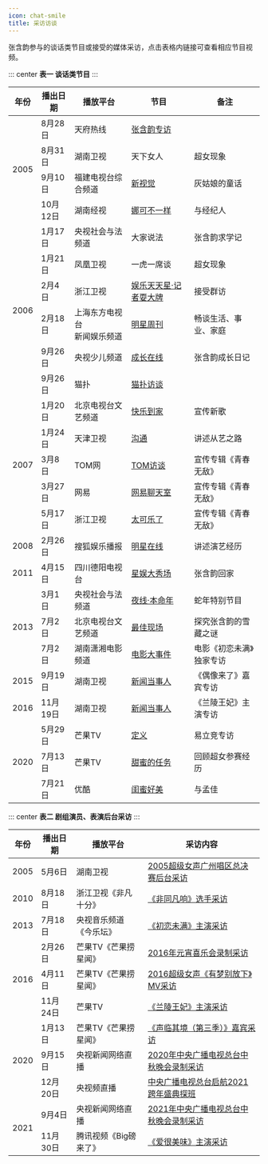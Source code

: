 ```yaml
---
icon: chat-smile
title: 采访访谈
---
```


张含韵参与的谈话类节目或接受的媒体采访，点击表格内链接可查看相应节目视频。

::: center
**表一 谈话类节目**
::: 
<table>
<thead>
<tr>
    <th>年份</th>
    <th>播出日期</th>
    <th>播放平台</th>
    <th>节目</th>
    <th>备注</th>
</tr>
</thead>
<tbody>
<tr>
    <td rowspan="4">2005</td>
    <td>8月28日</td>
    <td>天府热线</td>
    <td><a href="https://www.bilibili.com/video/BV1Ub4y1S7hA" target="_blank" rel="noopener">张含韵专访</a></td>
    <td></td>
</tr>
<tr>
    <td>8月31日</td>
    <td>湖南卫视</td>
    <td>天下女人</td>
    <td>超女现象</td>
</tr>
<tr>
    <td>9月10日</td>
    <td>福建电视台综合频道</td>
    <td><a href="https://www.bilibili.com/video/BV1jy4y177b9" target="_blank" rel="noopener">新视觉</a></td>
    <td>灰姑娘的童话</td>
</tr>
<tr>
    <td>10月12日</td>
    <td>湖南经视</td>
    <td><a href="https://www.bilibili.com/video/BV1nT4y177EK" target="_blank" rel="noopener">娜可不一样</a></td>
    <td>与经纪人</td>
</tr>
<tr>
    <td rowspan="6">2006</td>
    <td>1月17日</td>
    <td>央视社会与法频道</td>
    <td>大家说法</td>
    <td>张含韵求学记</td>
</tr>
<tr>
    <td>1月21日</td>
    <td>凤凰卫视</td>
    <td>一虎一席谈</td>
    <td>超女现象</td>
</tr>
<tr>
    <td>2月4日</td>
    <td>浙江卫视</td>
    <td><a href="https://www.bilibili.com/video/BV1PK4y1T7HQ" target="_blank" rel="noopener">娱乐天天星·记者耍大牌</a></td>
    <td>接受群访</td>
</tr>
<tr>
    <td>2月18日</td>
    <td>上海东方电视台<br/>新闻娱乐频道</td>
    <td><a href="https://www.bilibili.com/video/BV1Av41117Ck" target="_blank" rel="noopener">明星周刊</a></td>
    <td>畅谈生活、事业、家庭</td>
</tr>
<tr>
    <td>9月26日</td>
    <td>央视少儿频道</td>
    <td><a href="https://www.bilibili.com/video/BV1wa4y1E7ip" target="_blank" rel="noopener">成长在线</a></td>
    <td>张含韵成长日记</td>
</tr>
<tr>
    <td>9月26日</td>
    <td>猫扑</td>
    <td><a href="https://www.youtube.com/watch?v=rmzwr57jPa8" target="_blank" rel="noopener">猫扑访谈</a></td>
    <td></td>
</tr>
<tr>
    <td rowspan="5">2007</td>
    <td>1月20日</td>
    <td>北京电视台文艺频道</td>
    <td><a href="https://v.youku.com/v_show/id_XMTM1Mjc5MzQ0" target="_blank" rel="noopener">快乐到家</a></td>
    <td>宣传新歌</td>
</tr>
<tr>
    <td>1月24日</td>
    <td>天津卫视</td>
    <td><a href="https://www.bilibili.com/video/BV1TK411T7Kg" target="_blank" rel="noopener">沟通</a></td>
    <td>讲述从艺之路</td>
</tr>
<tr>
    <td>3月8日</td>
    <td>TOM网</td>
    <td><a href="https://www.bilibili.com/video/BV1La4y1E7dV" target="_blank" rel="noopener">TOM访谈</a></td>
    <td>宣传专辑《青春无敌》</td>
</tr>
<tr>
    <td>3月27日</td>
    <td>网易</td>
    <td><a href="https://www.bilibili.com/video/BV1hz4y1C7ti" target="_blank" rel="noopener">网易聊天室</a></td>
    <td>宣传专辑《青春无敌》</td>
</tr>
<tr>
    <td>5月17日</td>
    <td>浙江卫视</td>
    <td><a href="https://v.youku.com/v_show/id_XMTE4OTgxMjk2" target="_blank" rel="noopener">太可乐了</a></td>
    <td>宣传专辑《青春无敌》</td>
</tr>
<tr>
    <td>2008</td>
    <td>2月26日</td>
    <td>搜狐娱乐播报</td>
    <td><a href="http://music.yule.sohu.com/20080226/n255370914.shtml" target="_blank" rel="noopener">明星在线</a></td>
    <td>讲述演艺经历</td>
</tr>
<tr>
    <td>2011</td>
    <td>4月15日</td>
    <td>四川德阳电视台</td>
    <td><a href="https://v.youku.com/v_show/id_XMjk4MTA5MDg0" target="_blank" rel="noopener">星娱大秀场</a></td>
    <td>张含韵回家</td>
</tr>
<tr>
    <td rowspan="3">2013</td>
    <td>3月1日</td>
    <td>央视社会与法频道</td>
    <td><a href="https://tv.cctv.com/2013/03/02/VIDE1362153967100951.shtml" target="_blank" rel="noopener">夜线·本命年</a></td>
    <td>蛇年特别节目</td>
</tr>
<tr>
    <td>7月2日</td>
    <td>北京电视台文艺频道</td>
    <td><a href="https://www.youtube.com/watch?v=EkTOK0Xa7_g" target="_blank" rel="noopener">最佳现场</a></td>
    <td>探究张含韵的雪藏之谜</td>
</tr>
<tr>
    <td>7月2日</td>
    <td>湖南潇湘电影频道</td>
    <td><a href="https://www.mgtv.com/b/293781/3223581.html" target="_blank" rel="noopener">电影大事件</a></td>
    <td>电影《初恋未满》独家专访</td>
</tr>
<tr>
    <td>2015</td>
    <td>9月19日</td>
    <td>湖南卫视</td>
    <td><a href="https://www.mgtv.com/b/107852/3313451.html" target="_blank" rel="noopener">新闻当事人</a></td>
    <td>《偶像来了》嘉宾专访</td>
</tr>
<tr>
    <td>2016</td>
    <td>11月19日</td>
    <td>湖南卫视</td>
    <td><a href="https://www.mgtv.com/b/290373/3705468.html" target="_blank" rel="noopener">新闻当事人</a></td>
    <td>《兰陵王妃》主演专访</td>
</tr>
<tr>
    <td rowspan="3">2020</td>
    <td>5月29日</td>
    <td>芒果TV</td>
    <td><a href="https://www.mgtv.com/b/338455/8219776.html" target="_blank" rel="noopener">定义</a></td>
    <td>易立竞专访</td>
</tr>
<tr>
    <td>7月13日</td>
    <td>芒果TV</td>
    <td><a href="https://www.mgtv.com/b/334729/9296026.html" target="_blank" rel="noopener">甜蜜的任务</a></td>
    <td>回顾超女参赛经历</td>
</tr>
<tr>
    <td>7月21日</td>
    <td>优酷</td>
    <td><a href="https://v.youku.com/v_show/id_XNDc2MDM3MTM4MA" target="_blank" rel="noopener">闺蜜好美</a></td>
    <td>与孟佳</td>
</tr>
</tbody>
</table>


::: center
**表二 剧组演员、表演后台采访**
::: 

<table>
<thead>
<tr>
    <th>年份</th>
    <th>播出日期</th>
    <th>播放平台</th>
    <th>采访内容</th>
</tr>
</thead>
<tbody>
<tr>
    <td>2005</td>
    <td>5月6日</td>
    <td>湖南卫视</td>
    <td><a href="https://www.bilibili.com/video/BV1wa4y1E7mb" target="_blank" rel="noopener">2005超级女声广州唱区总决赛后台采访</a></td>
</tr>
<tr>
    <td>2010</td>
    <td>8月18日</td>
    <td>浙江卫视《非凡十分》</td>
    <td><a href="https://v.youku.com/v_show/id_XMTk4OTQ5NzYw" target="_blank" rel="noopener">《非同凡响》选手采访</a></td>
</tr>
<tr>
    <td>2013</td>
    <td>7月18日</td>
    <td>央视音乐频道《今乐坛》</td>
    <td><a href="https://tv.cctv.com/2013/07/18/VIDE1374143592580106.shtml" target="_blank" rel="noopener">《初恋未满》主演采访</a></td>
</tr>
<tr>
    <td rowspan="3">2016</td>
    <td>2月26日</td>
    <td>芒果TV《芒果捞星闻》</td>
    <td><a href="https://www.mgtv.com/b/101575/2993038.html" target="_blank" rel="noopener">2016年元宵喜乐会录制采访</a></td>
</tr>
<tr>
    <td>4月11日</td>
    <td>芒果TV《芒果捞星闻》</td>
    <td><a href="https://www.mgtv.com/b/101575/3109423.html" target="_blank" rel="noopener">2016超级女声《有梦别放下》MV采访</a></td>
</tr>
<tr>
    <td>11月24日</td>
    <td>芒果TV</td>
    <td><a href="https://www.mgtv.com/b/52918/3712722.html" target="_blank" rel="noopener">《兰陵王妃》主演采访</a></td>
</tr>
<tr>
    <td rowspan="3">2020</td>
    <td>1月13日</td>
    <td>芒果TV《芒果捞星闻》</td>
    <td><a href="https://www.mgtv.com/b/334758/7425311.html" target="_blank" rel="noopener">《声临其境（第三季）》嘉宾采访</a></td>
</tr>
<tr>
    <td>9月15日</td>
    <td>央视新闻网络直播</td>
    <td><a href="https://www.bilibili.com/video/BV1a54y1C7eV" target="_blank" rel="noopener">2020年中央广播电视总台中秋晚会录制采访</a></td>
</tr>
<tr>
    <td>12月20日</td>
    <td>央视频直播</td>
    <td><a href="https://www.bilibili.com/video/BV1vf4y1e78n" target="_blank" rel="noopener">中央广播电视总台启航2021跨年盛典探班</a></td>
</tr>
<tr>
    <td rowspan="2">2021</td>
    <td>9月4日</td>
    <td>央视新闻网络直播</td>
    <td><a href="https://www.bilibili.com/video/BV1dQ4y1C7JC" target="_blank" rel="noopener">2021年中央广播电视总台中秋晚会录制采访</a></td>
</tr>
<tr>
    <td>11月30日</td>
    <td>腾讯视频《Big磅来了》</td>
    <td><a href="https://v.qq.com/x/cover/mzc00200307addg.html" target="_blank" rel="noopener">《爱很美味》主演采访</a></td>
</tr>
</tbody>
</table>